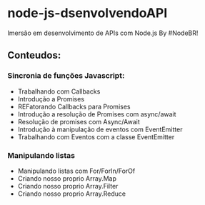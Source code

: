 # node-js-dsenvolvendoAPI
Imersão em desenvolvimento de APIs com Node.js By #NodeBR!

## Conteudos:

### Sincronia de funções Javascript:    
*   Trabalhando com Callbacks
*   Introdução a Promises
*   REFatorando Callbacks para Promises
*   Introdução a resolução de Promises com async/await
*   Resolução de promises com Async/Await
*   Introdução à manipulação de eventos com EventEmitter 
*   Trabalhando com Eventos com a classe EventEmitter

###  Manipulando listas

*   Manipulando listas com For/ForIn/ForOf
*   Criando nosso proprio Array.Map
*   Criando nosso proprio Array.Filter
*   Criando nosso proprio Array.Reduce
